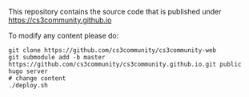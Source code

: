 This repository contains the source code that is published under https://cs3community.github.io

To modify any content please do:

```
git clone https://github.com/cs3community/cs3community-web
git submodule add -b master https://github.com/cs3community/cs3community.github.io.git public
hugo server
# change content
./deploy.sh
```


